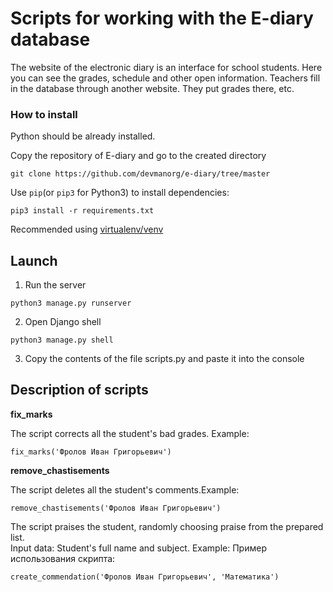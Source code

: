 # Scripts for working with the E-diary database #

The website of the electronic diary is an interface for school students. Here you can see the grades, schedule and other open information. Teachers fill in the database through another website. They put grades there, etc.

### How to install ### 

Python should be already installed.  

Copy the repository of E-diary and go to the created directory
```commandline
git clone https://github.com/devmanorg/e-diary/tree/master
```

Use `pip`(or `pip3` for Python3) to install dependencies:
```commandline
pip3 install -r requirements.txt
```
Recommended using [virtualenv/venv](https://docs.python.org/3/library/venv.html)

## Launch ##

1. Run the server
```
python3 manage.py runserver
```

2. Open Django shell
```
python3 manage.py shell
```

3. Copy the contents of the file scripts.py and paste it into the console

## Description of scripts ##

**fix_marks**

The script corrects all the student's bad grades. Example:
```
fix_marks('Фролов Иван Григорьевич')
```

**remove_chastisements**

The script deletes all the student's comments.Example:
```
remove_chastisements('Фролов Иван Григорьевич')
```

The script praises the student, randomly choosing praise from the prepared list.  
Input data: Student's full name and subject. Example:
Пример использования скрипта:
```
create_commendation('Фролов Иван Григорьевич', 'Математика')
```
